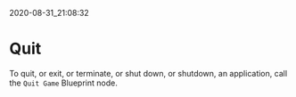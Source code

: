 2020-08-31_21:08:32

# Quit

To quit, or exit, or terminate, or shut down, or shutdown, an application, call the `Quit Game` Blueprint node.
